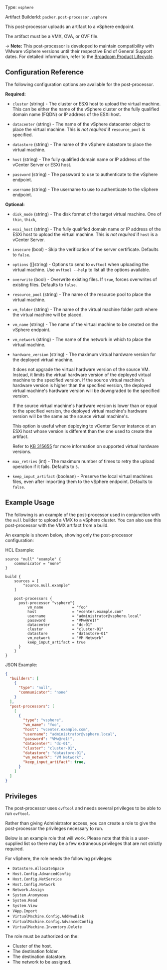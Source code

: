 Type: `vsphere`

Artifact BuilderId: `packer.post-processor.vsphere`

This post-processor uploads an artifact to a vSphere endpoint.

The artifact must be a VMX, OVA, or OVF file.

-> **Note:** This post-processor is developed to maintain compatibility with VMware vSphere versions until
their respective End of General Support dates. For detailed information, refer to the
[Broadcom Product Lifecycle](https://support.broadcom.com/group/ecx/productlifecycle).

## Configuration Reference

The following configuration options are available for the post-processor.

**Required:**

<!-- Code generated from the comments of the Config struct in post-processor/vsphere/post-processor.go; DO NOT EDIT MANUALLY -->

- `cluster` (string) - The cluster or ESXi host to upload the virtual machine.
  This can be either the name of the vSphere cluster or the fully qualified domain name (FQDN)
  or IP address of the ESXi host.

- `datacenter` (string) - The name of the vSphere datacenter object to place the virtual machine.
  This is _not required_ if `resource_pool` is specified.

- `datastore` (string) - The name of the vSphere datastore to place the virtual machine.

- `host` (string) - The fully qualified domain name or IP address of the vCenter Server or ESXi host.

- `password` (string) - The password to use to authenticate to the vSphere endpoint.

- `username` (string) - The username to use to authenticate to the vSphere endpoint.

<!-- End of code generated from the comments of the Config struct in post-processor/vsphere/post-processor.go; -->


**Optional:**

<!-- Code generated from the comments of the Config struct in post-processor/vsphere/post-processor.go; DO NOT EDIT MANUALLY -->

- `disk_mode` (string) - The disk format of the target virtual machine. One of `thin`, `thick`,

- `esxi_host` (string) - The fully qualified domain name or IP address of the ESXi host to upload the
  virtual machine. This is _not required_ if `host` is a vCenter Server.

- `insecure` (bool) - Skip the verification of the server certificate. Defaults to `false`.

- `options` ([]string) - Options to send to `ovftool` when uploading the virtual machine.
  Use `ovftool --help` to list all the options available.

- `overwrite` (bool) - Overwrite existing files.
  If `true`, forces overwrites of existing files. Defaults to `false`.

- `resource_pool` (string) - The name of the resource pool to place the virtual machine.

- `vm_folder` (string) - The name of the virtual machine folder path where the virtual machine will be
  placed.

- `vm_name` (string) - The name of the virtual machine to be created on the vSphere endpoint.

- `vm_network` (string) - The name of the network in which to place the virtual machine.

- `hardware_version` (string) - The maximum virtual hardware version for the deployed virtual machine.
  
  It does not upgrade the virtual hardware version of the source VM. Instead, it limits the
  virtual hardware version of the deployed virtual machine  to the specified version.
  If the source virtual machine's hardware version is higher than the specified version, the
  deployed virtual machine's hardware version will be downgraded to the specified version.
  
  If the source virtual machine's hardware version is lower than or equal to the specified
  version, the deployed virtual machine's hardware version will be the same as the source
  virtual machine's.
  
  This option is useful when deploying to vCenter Server instance ot an ESXi host whose
  version is different than the one used to create the artifact.
  
  Refer to [KB 315655](https://knowledge.broadcom.com/external/article?articleNumber=315655)
  for more information on supported virtual hardware versions.

- `max_retries` (int) - The maximum number of times to retry the upload operation if it fails.
  Defaults to `5`.

<!-- End of code generated from the comments of the Config struct in post-processor/vsphere/post-processor.go; -->


- `keep_input_artifact` (boolean) - Preserve the local virtual machines files, even after importing
  them to the vSphere endpoint. Defaults to `false`.

## Example Usage

The following is an example of the post-processor used in conjunction with the `null` builder to
upload a VMX to a vSphere cluster. You can also use this post-processor with the VMX artifact from a
build.

An example is shown below, showing only the post-processor configuration:

HCL Example:

```hcl
source "null" "example" {
    communicator = "none"
}

build {
    sources = [
        "source.null.example"
    ]

    post-processors {
      post-processor "vsphere"{
          vm_name             = "foo"
          host                = "vcenter.example.com"
          username            = "administrator@vsphere.local"
          password            = "VMw@re1!"
          datacenter          = "dc-01"
          cluster             = "cluster-01"
          datastore           = "datastore-01"
          vm_network          = "VM Network"
          keep_input_artifact = true
      }
    }
}
```

JSON Example:

```json
{
  "builders": [
    {
      "type": "null",
      "communicator": "none"
    }
  ],
  "post-processors": [
    [
      {
        "type": "vsphere",
        "vm_name": "foo",
        "host": "vcenter.example.com",
        "username": "administrator@vsphere.local",
        "password": "VMw@re1!",
        "datacenter": "dc-01",
        "cluster": "cluster-01",
        "datastore": "datastore-01",
        "vm_network": "VM Network",
        "keep_input_artifact": true,
      }
    ]
  ]
}
```

## Privileges

The post-processor uses `ovftool` and needs several privileges to be able to run `ovftool`.

Rather than giving Administrator access, you can create a role to give the post-processor the
privileges necessary to run.

Below is an example role that will work. Please note that this is a user-supplied list so there may
be a few extraneous privileges that are not strictly required.

For vSphere, the role needs the following privileges:

- `Datastore.AllocateSpace`
- `Host.Config.AdvancedConfig`
- `Host.Config.NetService`
- `Host.Config.Network`
- `Network.Assign`
- `System.Anonymous`
- `System.Read`
- `System.View`
- `VApp.Import`
- `VirtualMachine.Config.AddNewDisk`
- `VirtualMachine.Config.AdvancedConfig`
- `VirtualMachine.Inventory.Delete`

The role must be authorized on the:

- Cluster of the host.
- The destination folder.
- The destination datastore.
- The network to be assigned.
